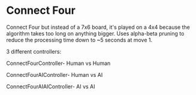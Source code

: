 # Connect Four

Connect Four but instead of a 7x6 board, it's played on a 4x4 because the algorithm takes too long on anything bigger. Uses alpha-beta pruning to reduce the processing time down to ~5 seconds at move 1.

3 different controllers:

ConnectFourController- Human vs Human

ConnectFourAIController- Human vs AI

ConnectFourAIAIController- AI vs AI
